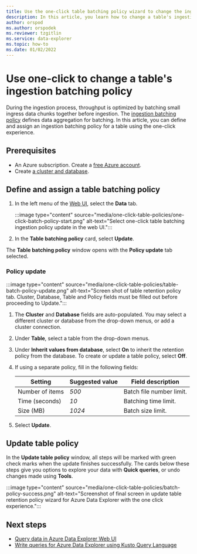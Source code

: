 ```yaml
---
title: Use the one-click table batching policy wizard to change the ingestion batching policy for a table in Azure Data Explorer.
description: In this article, you learn how to change a table's ingestion batching policy using the one-click experience.
author: orspod
ms.author: orspodek
ms.reviewer: tzgitlin
ms.service: data-explorer
ms.topic: how-to
ms.date: 01/02/2022
---
```

# Use one-click to change a table's ingestion batching policy

During the ingestion process, throughput is optimized by batching small ingress data chunks together before ingestion. The  [ingestion batching policy](kusto/management/batchingpolicy.md) defines data aggregation for batching.
In this article, you can define and assign an ingestion batching policy for a table using the one-click experience.

## Prerequisites

* An Azure subscription. Create a [free Azure account](https://azure.microsoft.com/free/).
* Create [a cluster and database](create-cluster-database-portal.md).

## Define and assign a table batching policy

1. In the left menu of the [Web UI](https://dataexplorer.azure.com/), select the **Data** tab. 

    :::image type="content" source="media/one-click-table-policies/one-click-batch-policy-start.png" alt-text="Select one-click table batching ingestion policy update in the web UI.":::

1. In the **Table batching policy** card, select **Update**. 

The **Table batching policy** window opens with the **Policy update** tab selected.

### Policy update
 
:::image type="content" source="media/one-click-table-policies/table-batch-policy-update.png" alt-text="Screen shot of table retention policy tab. Cluster, Database, Table and Policy fields must be filled out before proceeding to Update.":::

1. The **Cluster** and **Database** fields are auto-populated. You may select a different cluster or database from the drop-down menus, or add a cluster connection.

1. Under **Table**, select a table from the drop-down menus.  

1. Under **Inherit values from database**, select **On** to inherit the retention policy from the database. To create or update a table policy, select **Off**. 

1. If using a separate policy, fill in the following fields:

    |**Setting** | **Suggested value** | **Field description**
    |---|---|---|
    | Number of items | *500*  | Batch file number limit. |
    | Time (seconds) |  *10* | Batching time limit.  |
    | Size (MB) |  *1024* | Batch size limit.  |

1. Select **Update**.

## Update table policy

In the **Update table policy** window, all steps will be marked with green check marks when the update finishes successfully. The cards below these steps give you options to explore your data with **Quick queries**, or undo changes made using **Tools**.

:::image type="content" source="media/one-click-table-policies/batch-policy-success.png" alt-text="Screenshot of final screen in update table retention policy wizard for Azure Data Explorer with the one click experience.":::

## Next steps

* [Query data in Azure Data Explorer Web UI](web-query-data.md)
* [Write queries for Azure Data Explorer using Kusto Query Language](write-queries.md)